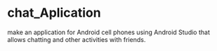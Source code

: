 # chat_Aplication
make an application for Android cell phones using Android Studio that allows chatting and other activities with friends.
